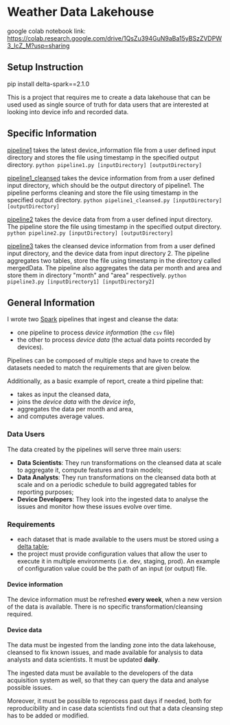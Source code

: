 # Weather Data Lakehouse
google colab notebook link: https://colab.research.google.com/drive/1QsZu394GuN9aBa15yBSzZVDPW3_IcZ_M?usp=sharing
## Setup Instruction
pip install delta-spark==2.1.0

This is a project that requires me to create a data lakehouse that can be used used as single source of truth for data users
that are interested at looking into device info and recorded data.
## Specific Information
[pipeline1](https://github.com/chiakangZacHung/Weather-Data-LakeHouse/blob/main/pipeline1.py) takes the latest device_information file from a user defined input directory and stores the file using timestamp in the specified output directory.
`python pipeline1.py [inputDirectory] [outputDirectory]`

[pipeline1_cleansed](https://github.com/chiakangZacHung/Weather-Data-LakeHouse/blob/main/pipeline1_cleansed.py) takes the device information from from a user defined input directory, which should be the output directory of pipeline1. The pipeline performs cleaning and store the file using timestamp in the specified output directory.
`python pipeline1_cleansed.py [inputDirectory] [outputDirectory]`

[pipeline2](https://github.com/chiakangZacHung/Weather-Data-LakeHouse/blob/main/pipeline2.py) takes the device data from from a user defined input directory. The pipeline store the file using timestamp in the specified output directory.
`python pipeline2.py [inputDirectory] [outputDirectory]`

[pipeline3](https://github.com/chiakangZacHung/Weather-Data-LakeHouse/blob/main/pipeline3.py) takes the cleansed device information from from a user defined input directory, and the device data from input directory 2. The pipeline aggregates two tables, store the file using timestamp in the directory called mergedData. The pipeline also aggregates the data per month and area and store them in directory "month" and "area" respectively.
`python pipeline3.py [inputDirectory1] [inputDirectory2]`
## General Information
I wrote two [Spark](https://spark.apache.org/) pipelines that ingest and cleanse the data:
* one pipeline to process *device information* (the `csv` file)
* the other to process *device data* (the actual data points recorded by devices).

Pipelines can be composed of multiple steps and have to create the datasets needed to match the
requirements that are given below.

Additionally, as a basic example of report, create a third pipeline that:

* takes as input the cleansed data,
* joins the *device data* with the *device info*,
* aggregates the data per month and area,
* and computes average values.

### Data Users

The data created by the pipelines will serve three main users:

* **Data Scientists**: They run transformations on the cleansed data at scale to aggregate it,
  compute features and train models;
* **Data Analysts**: They run transformations on the cleansed data both at scale and on a periodic
  schedule to build aggregated tables for reporting purposes;
* **Device Developers**: They look into the ingested data to analyse the issues and monitor how
  these issues evolve over time.

### Requirements


* each dataset that is made available to the users must be stored using a [delta
  table](https://delta.io/);
* the project must provide configuration values that allow the user to execute it in multiple
  environments (i.e. dev, staging, prod). An example of configuration value could be the path of an
  input (or output) file.

#### Device information

The device information must be refreshed **every
week**, when a new version of the data is available. There is no specific transformation/cleansing
required.

#### Device data

The data must be ingested from the landing zone into the data lakehouse, cleansed to fix known
issues, and made available for analysis to data analysts and data scientists. It must be updated
**daily**.

The ingested data must be available to the developers of the data acquisition system as well, so
that they can query the data and analyse possible issues.

Moreover, it must be possible to reprocess past days if needed, both for reproducibility and in case
data scientists find out that a data cleansing step has to be added or modified.
